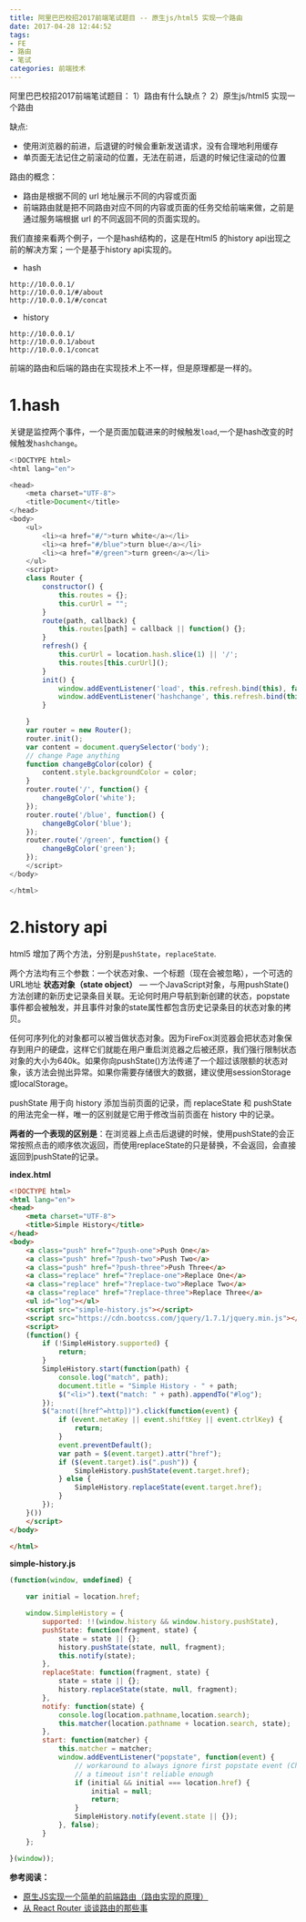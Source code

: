 ```yaml
---
title: 阿里巴巴校招2017前端笔试题目 -- 原生js/html5 实现一个路由
date: 2017-04-28 12:44:52
tags:
- FE
- 路由
- 笔试
categories: 前端技术
---
```


阿里巴巴校招2017前端笔试题目：
1）路由有什么缺点？
2）原生js/html5 实现一个路由

缺点:
*   使用浏览器的前进，后退键的时候会重新发送请求，没有合理地利用缓存
*   单页面无法记住之前滚动的位置，无法在前进，后退的时候记住滚动的位置

路由的概念：
*   路由是根据不同的 url 地址展示不同的内容或页面
*   前端路由就是把不同路由对应不同的内容或页面的任务交给前端来做，之前是通过服务端根据 url 的不同返回不同的页面实现的。

我们直接来看两个例子，一个是hash结构的，这是在Html5 的history api出现之前的解决方案；一个是基于history api实现的。
- hash

```
http://10.0.0.1/
http://10.0.0.1/#/about
http://10.0.0.1/#/concat
```
- history

```
http://10.0.0.1/
http://10.0.0.1/about
http://10.0.0.1/concat
```
前端的路由和后端的路由在实现技术上不一样，但是原理都是一样的。
# 1.hash
关键是监控两个事件，一个是页面加载进来的时候触发`load`,一个是hash改变的时候触发`hashchange`。
```javascript
<!DOCTYPE html>
<html lang="en">

<head>
    <meta charset="UTF-8">
    <title>Document</title>
</head>
<body>
    <ul>
        <li><a href="#/">turn white</a></li>
        <li><a href="#/blue">turn blue</a></li>
        <li><a href="#/green">turn green</a></li>
    </ul>
    <script>
    class Router {
        constructor() {
            this.routes = {};
            this.curUrl = "";
        }
        route(path, callback) {
            this.routes[path] = callback || function() {};
        }
        refresh() {
            this.curUrl = location.hash.slice(1) || '/';
            this.routes[this.curUrl]();
        }
        init() {
            window.addEventListener('load', this.refresh.bind(this), false);
            window.addEventListener('hashchange', this.refresh.bind(this), false);
        }

    }
    var router = new Router();
    router.init();
    var content = document.querySelector('body');
    // change Page anything
    function changeBgColor(color) {
        content.style.backgroundColor = color;
    }
    router.route('/', function() {
        changeBgColor('white');
    });
    router.route('/blue', function() {
        changeBgColor('blue');
    });
    router.route('/green', function() {
        changeBgColor('green');
    });
    </script>
</body>

</html>

```

# 2.history api
html5 增加了两个方法，分别是`pushState`，`replaceState`.

两个方法均有三个参数：一个状态对象、一个标题（现在会被忽略），一个可选的URL地址
**状态对象（state object）** — 一个JavaScript对象，与用pushState()方法创建的新历史记录条目关联。无论何时用户导航到新创建的状态，popstate事件都会被触发，并且事件对象的state属性都包含历史记录条目的状态对象的拷贝。

任何可序列化的对象都可以被当做状态对象。因为FireFox浏览器会把状态对象保存到用户的硬盘，这样它们就能在用户重启浏览器之后被还原，我们强行限制状态对象的大小为640k。如果你向pushState()方法传递了一个超过该限额的状态对象，该方法会抛出异常。如果你需要存储很大的数据，建议使用sessionStorage或localStorage。

pushState 用于向 history 添加当前页面的记录，而 replaceState 和 pushState 的用法完全一样，唯一的区别就是它用于修改当前页面在 history 中的记录。

**两者的一个表现的区别是**：在浏览器上点击后退键的时候，使用pushState的会正常按照点击的顺序依次返回，而使用replaceState的只是替换，不会返回，会直接返回到pushState的记录。

**index.html**
```html
<!DOCTYPE html>
<html lang="en">
<head>
    <meta charset="UTF-8">
    <title>Simple History</title>
</head>
<body>
    <a class="push" href="?push-one">Push One</a>
    <a class="push" href="?push-two">Push Two</a>
    <a class="push" href="?push-three">Push Three</a>
    <a class="replace" href="?replace-one">Replace One</a>
    <a class="replace" href="?replace-two">Replace Two</a>
    <a class="replace" href="?replace-three">Replace Three</a>
    <ul id="log"></ul>
    <script src="simple-history.js"></script>
    <script src="https://cdn.bootcss.com/jquery/1.7.1/jquery.min.js"></script>
    <script>
    (function() {
        if (!SimpleHistory.supported) {
            return;
        }
        SimpleHistory.start(function(path) {
            console.log("match", path);
            document.title = "Simple History - " + path;
            $("<li>").text("match: " + path).appendTo("#log");
        });
        $("a:not([href^=http])").click(function(event) {
            if (event.metaKey || event.shiftKey || event.ctrlKey) {
                return;
            }
            event.preventDefault();
            var path = $(event.target).attr("href");
            if ($(event.target).is(".push")) {
                SimpleHistory.pushState(event.target.href);
            } else {
                SimpleHistory.replaceState(event.target.href);
            }
        });
    }())
    </script>
</body>

</html>
```
**simple-history.js**
```javascript
(function(window, undefined) {

    var initial = location.href;

    window.SimpleHistory = {
        supported: !!(window.history && window.history.pushState),
        pushState: function(fragment, state) {
            state = state || {};
            history.pushState(state, null, fragment);
            this.notify(state);
        },
        replaceState: function(fragment, state) {
            state = state || {};
            history.replaceState(state, null, fragment);
        },
        notify: function(state) {
            console.log(location.pathname,location.search);
            this.matcher(location.pathname + location.search, state);
        },
        start: function(matcher) {
            this.matcher = matcher;
            window.addEventListener("popstate", function(event) {
                // workaround to always ignore first popstate event (Chrome)
                // a timeout isn't reliable enough
                if (initial && initial === location.href) {
                    initial = null;
                    return;
                }
                SimpleHistory.notify(event.state || {});
            }, false);
        }
    };

}(window));
```


**参考阅读：**
- [ 原生JS实现一个简单的前端路由（路由实现的原理）](http://blog.csdn.net/sunxinty/article/details/52586556)
- [从 React Router 谈谈路由的那些事](http://blog.csdn.net/u013063153/article/details/52513872)